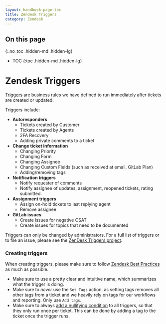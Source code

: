 ```yaml
---
layout: handbook-page-toc
title: Zendesk Triggers
category: Zendesk
---
```


## On this page
{:.no_toc .hidden-md .hidden-lg}

- TOC
{:toc .hidden-md .hidden-lg}

# Zendesk Triggers

[Triggers](https://support.zendesk.com/hc/en-us/articles/203662246-About-triggers-and-how-they-work) are business rules we have defined to run immediately after tickets are created or updated.

Triggers include:

- **Autoresponders**
    - Tickets created by Customer
    - Tickets created by Agents
    - 2FA Recovery
    - Adding private comments to a ticket
- **Change ticket information**
    - Changing Priority 
    - Changing Form
    - Changing Assignee
    - Changing Custom Fields (such as received at email, GitLab Plan)
    - Adding/removing tags
- **Notification triggers**
    - Notify requester of comments
    - Notify assignee of updates, assignment, reopened tickets, rating submitted.
- **Assignment triggers** 
    - Assign on-hold tickets to last replying agent
    - Remove assignee
- **GitLab issues**
    - Create issues for negative CSAT
    - Create issues for topics that need to be documented

Triggers can only be changed by administrators. For a full list of triggers or to file an issue, please see the [ZenDesk Triggers project](https://gitlab.com/gitlab-com/support/support-ops/zendesk-triggers).

### Creating triggers

When creating triggers, please make sure to follow [Zendesk Best Practices](https://support.zendesk.com/hc/en-us/articles/360001996987-Fine-Tuning-How-to-build-your-ideal-workflow) as much as possible.

- Make sure to use a pretty clear and intuitive name, which summarizes what the trigger is doing.
- Make sure to *never* use the `Set Tags` action, as setting tags removes all other tags from a ticket and we heavily rely on tags for our workflows and reporting. Only use `Add tags`.
- Make sure to always [add a nullifying condition](https://support.sweethawk.co/hc/en-us/articles/115000727492-Nullifying-conditions-for-your-triggers) to all triggers, so that they only run once per ticket. This can be done by adding a tag to the ticket once the trigger runs. 
